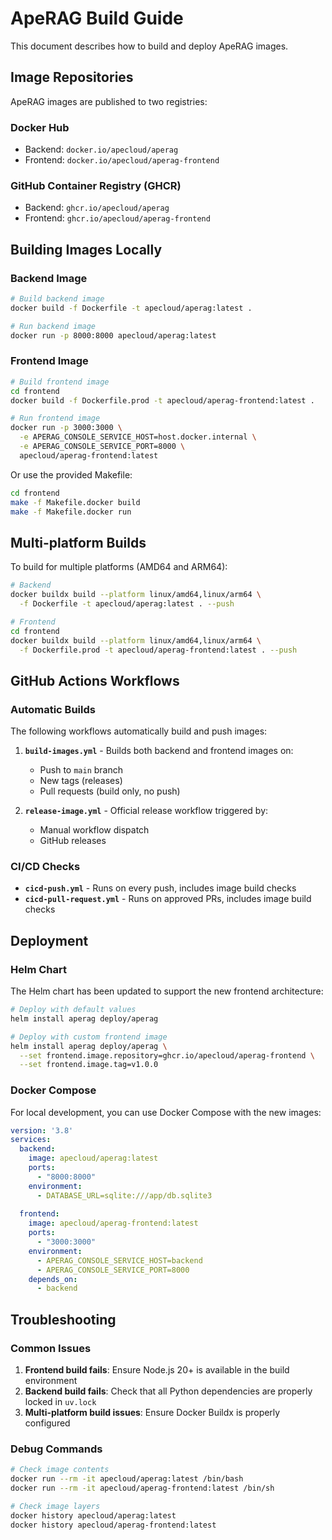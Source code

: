  # ApeRAG Build Guide

This document describes how to build and deploy ApeRAG images.

## Image Repositories

ApeRAG images are published to two registries:

### Docker Hub
- Backend: `docker.io/apecloud/aperag`
- Frontend: `docker.io/apecloud/aperag-frontend`

### GitHub Container Registry (GHCR)
- Backend: `ghcr.io/apecloud/aperag`
- Frontend: `ghcr.io/apecloud/aperag-frontend`

## Building Images Locally

### Backend Image

```bash
# Build backend image
docker build -f Dockerfile -t apecloud/aperag:latest .

# Run backend image
docker run -p 8000:8000 apecloud/aperag:latest
```

### Frontend Image

```bash
# Build frontend image
cd frontend
docker build -f Dockerfile.prod -t apecloud/aperag-frontend:latest .

# Run frontend image
docker run -p 3000:3000 \
  -e APERAG_CONSOLE_SERVICE_HOST=host.docker.internal \
  -e APERAG_CONSOLE_SERVICE_PORT=8000 \
  apecloud/aperag-frontend:latest
```

Or use the provided Makefile:

```bash
cd frontend
make -f Makefile.docker build
make -f Makefile.docker run
```

## Multi-platform Builds

To build for multiple platforms (AMD64 and ARM64):

```bash
# Backend
docker buildx build --platform linux/amd64,linux/arm64 \
  -f Dockerfile -t apecloud/aperag:latest . --push

# Frontend
cd frontend
docker buildx build --platform linux/amd64,linux/arm64 \
  -f Dockerfile.prod -t apecloud/aperag-frontend:latest . --push
```

## GitHub Actions Workflows

### Automatic Builds

The following workflows automatically build and push images:

1. **`build-images.yml`** - Builds both backend and frontend images on:
   - Push to `main` branch
   - New tags (releases)
   - Pull requests (build only, no push)

2. **`release-image.yml`** - Official release workflow triggered by:
   - Manual workflow dispatch
   - GitHub releases

### CI/CD Checks

- **`cicd-push.yml`** - Runs on every push, includes image build checks
- **`cicd-pull-request.yml`** - Runs on approved PRs, includes image build checks

## Deployment

### Helm Chart

The Helm chart has been updated to support the new frontend architecture:

```bash
# Deploy with default values
helm install aperag deploy/aperag

# Deploy with custom frontend image
helm install aperag deploy/aperag \
  --set frontend.image.repository=ghcr.io/apecloud/aperag-frontend \
  --set frontend.image.tag=v1.0.0
```

### Docker Compose

For local development, you can use Docker Compose with the new images:

```yaml
version: '3.8'
services:
  backend:
    image: apecloud/aperag:latest
    ports:
      - "8000:8000"
    environment:
      - DATABASE_URL=sqlite:///app/db.sqlite3
  
  frontend:
    image: apecloud/aperag-frontend:latest
    ports:
      - "3000:3000"
    environment:
      - APERAG_CONSOLE_SERVICE_HOST=backend
      - APERAG_CONSOLE_SERVICE_PORT=8000
    depends_on:
      - backend
```

## Troubleshooting

### Common Issues

1. **Frontend build fails**: Ensure Node.js 20+ is available in the build environment
2. **Backend build fails**: Check that all Python dependencies are properly locked in `uv.lock`
3. **Multi-platform build issues**: Ensure Docker Buildx is properly configured

### Debug Commands

```bash
# Check image contents
docker run --rm -it apecloud/aperag:latest /bin/bash
docker run --rm -it apecloud/aperag-frontend:latest /bin/sh

# Check image layers
docker history apecloud/aperag:latest
docker history apecloud/aperag-frontend:latest
```
